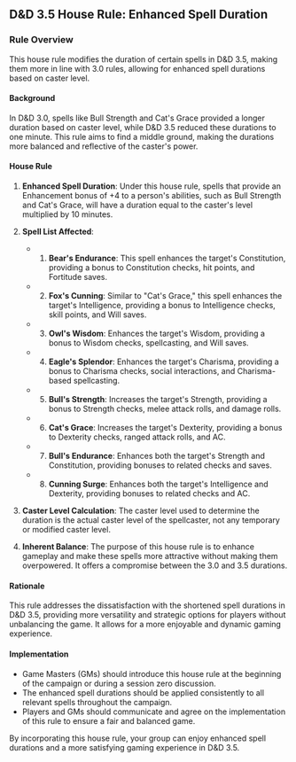 ## D&D 3.5 House Rule: Enhanced Spell Duration

### Rule Overview

This house rule modifies the duration of certain spells in D&D 3.5, making them more in line with 3.0 rules, allowing for enhanced spell durations based on caster level.

#### Background

In D&D 3.0, spells like Bull Strength and Cat's Grace provided a longer duration based on caster level, while D&D 3.5 reduced these durations to one minute. This rule aims to find a middle ground, making the durations more balanced and reflective of the caster's power.

#### House Rule
1. **Enhanced Spell Duration**: Under this house rule, spells that provide an Enhancement bonus of +4 to a person's abilities, such as Bull Strength and Cat's Grace, will have a duration equal to the caster's level multiplied by 10 minutes.

2. **Spell List Affected**: 

    - 1. **Bear's Endurance**: This spell enhances the target's Constitution, providing a bonus to Constitution checks, hit points, and Fortitude saves.

    - 2. **Fox's Cunning**: Similar to "Cat's Grace," this spell enhances the target's Intelligence, providing a bonus to Intelligence checks, skill points, and Will saves.

    - 3. **Owl's Wisdom**: Enhances the target's Wisdom, providing a bonus to Wisdom checks, spellcasting, and Will saves.

    - 4. **Eagle's Splendor**: Enhances the target's Charisma, providing a bonus to Charisma checks, social interactions, and Charisma-based spellcasting.

    - 5. **Bull's Strength**: Increases the target's Strength, providing a bonus to Strength checks, melee attack rolls, and damage rolls.

    - 6. **Cat's Grace**: Increases the target's Dexterity, providing a bonus to Dexterity checks, ranged attack rolls, and AC.

    - 7. **Bull's Endurance**: Enhances both the target's Strength and Constitution, providing bonuses to related checks and saves.

    - 8. **Cunning Surge**: Enhances both the target's Intelligence and Dexterity, providing bonuses to related checks and AC.


3. **Caster Level Calculation**: The caster level used to determine the duration is the actual caster level of the spellcaster, not any temporary or modified caster level.

4. **Inherent Balance**: The purpose of this house rule is to enhance gameplay and make these spells more attractive without making them overpowered. It offers a compromise between the 3.0 and 3.5 durations.

#### Rationale

This rule addresses the dissatisfaction with the shortened spell durations in D&D 3.5, providing more versatility and strategic options for players without unbalancing the game. It allows for a more enjoyable and dynamic gaming experience.

#### Implementation

- Game Masters (GMs) should introduce this house rule at the beginning of the campaign or during a session zero discussion.
- The enhanced spell durations should be applied consistently to all relevant spells throughout the campaign.
- Players and GMs should communicate and agree on the implementation of this rule to ensure a fair and balanced game.

By incorporating this house rule, your group can enjoy enhanced spell durations and a more satisfying gaming experience in D&D 3.5.
